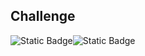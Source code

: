 ## Challenge

![Static Badge](https://img.shields.io/badge/Lenguaje-Java%2017-blue)![Static Badge](https://img.shields.io/badge/Versi%C3%B3n-Beta-Yellow)

